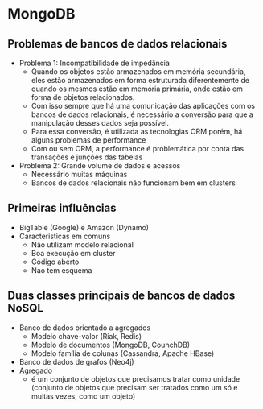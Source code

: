 # MongoDB

## Problemas de bancos de dados relacionais
 - Problema 1: Incompatibilidade de impedância
   - Quando os objetos estão armazenados em memória secundária, eles estão armazenados em forma estruturada diferentemente de quando os mesmos estão em memória primária, onde estão em forma de objetos relacionados.
   - Com isso sempre que há uma comunicação das aplicações com os bancos de dados relacionais, é necessário a conversão para que a manipulação desses dados seja possível.
   - Para essa conversão, é utilizada as tecnologias ORM porém, há alguns problemas de performance
   - Com ou sem ORM, a performance é problemática por conta das transações e junções das tabelas
 - Problema 2: Grande volume de dados e acessos
   - Necessário muitas máquinas
   - Bancos de dados relacionais não funcionam bem em clusters

## Primeiras influências
 - BigTable (Google) e Amazon (Dynamo)
 - Caracteristicas em comuns
   - Não utilizam modelo relacional
   - Boa execução em cluster
   - Código aberto
   - Nao tem esquema

## Duas classes principais de bancos de dados NoSQL
 - Banco de dados orientado a agregados
   - Modelo chave-valor (Riak, Redis)
   - Modelo de documentos (MongoDB, CounchDB)
   - Modelo família de colunas (Cassandra, Apache HBase)
 - Banco de dados de grafos (Neo4j)
 - Agregado
   - é um conjunto de objetos que precisamos tratar como unidade (conjunto de objetos que precisam ser tratados como um só e muitas vezes, como um objeto)